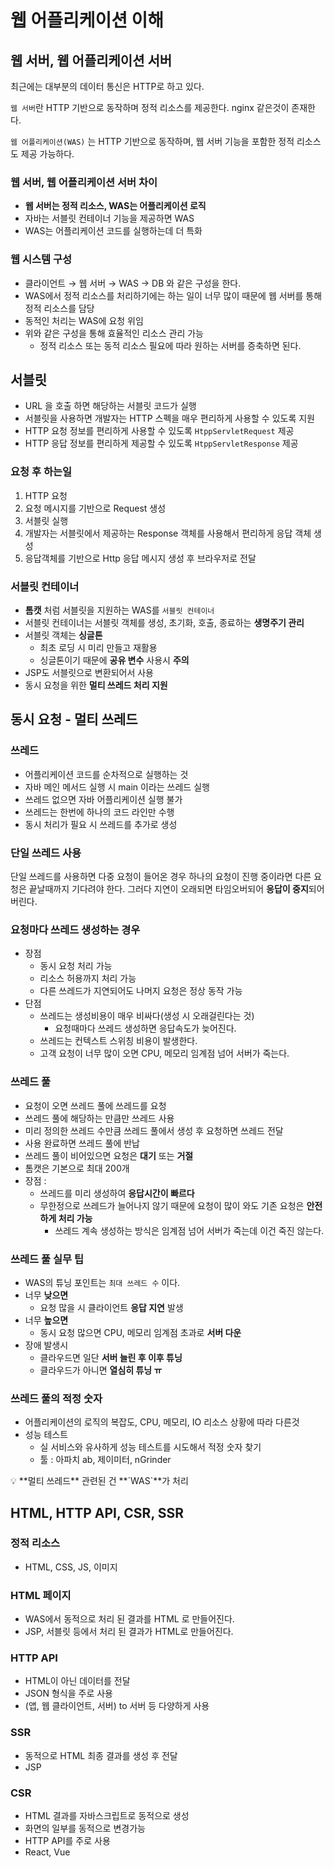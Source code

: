 # 웹 어플리케이션 이해

## 웹 서버, 웹 어플리케이션 서버

최근에는 대부분의 데이터 통신은 HTTP로 하고 있다.

`웹 서버`란 HTTP 기반으로 동작하며 정적 리소스를 제공한다. nginx 같은것이 존재한다.

`웹 어플리케이션(WAS)` 는 HTTP 기반으로 동작하며, 웹 서버 기능을 포함한 정적 리소스도 제공 가능하다.

### 웹 서버, 웹 어플리케이션 서버 차이

- **웹 서버는 정적 리소스, WAS는 어플리케이션 로직**
- 자바는 서블릿 컨테이너 기능을 제공하면 WAS
- WAS는 어플리케이션 코드를 실행하는데 더 특화

### 웹 시스템 구성

- 클라이언트 → 웹 서버 → WAS → DB 와 같은 구성을 한다.
- WAS에서 정적 리소스를 처리하기에는 하는 일이 너무 많이 때문에 웹 서버를 통해 정적 리소스를 담당
- 동적인 처리는 WAS에 요청 위임
- 위와 같은 구성을 통해 효율적인 리소스 관리 가능
  - 정적 리소스 또는 동적 리소스 필요에 따라 원하는 서버를 증축하면 된다.

## 서블릿

- URL 을 호출 하면 해당하는 서블릿 코드가 실행
- 서블릿을 사용하면 개발자는 HTTP 스펙을 매우 편리하게 사용할 수 있도록 지원
- HTTP 요청 정보를 편리하게 사용할 수 있도록 `HtppServletRequest` 제공
- HTTP 응답 정보를 편리하게 제공할 수 있도록 `HtppServletResponse` 제공

### 요청 후 하는일

1. HTTP 요청
2. 요청 메시지를 기반으로 Request 생성
3. 서블릿 실행
4. 개발자는 서블릿에서 제공하는 Response 객체를 사용해서 편리하게 응답 객체 생성
5. 응답객체를 기반으로 Http 응답 메시지 생성 후 브라우저로 전달

### 서블릿 컨테이너

- **톰캣** 처럼 서블릿을 지원하는 WAS를 `서블릿 컨테이너`
- 서블릿 컨테이너는 서블릿 객체를 생성, 초기화, 호출, 종료하는 **생명주기 관리**
- 서블릿 객체는 **싱글톤**
  - 최초 로딩 시 미리 만들고 재활용
  - 싱글톤이기 때문에 **공유 변수** 사용시 **주의**
- JSP도 서블릿으로 변환되어서 사용
- 동시 요청을 위한 **멀티 쓰레드 처리 지원**

## 동시 요청 - 멀티 쓰레드

### 쓰레드

- 어플리케이션 코드를 순차적으로 실행하는 것
- 자바 메인 메서드 실행 시 main 이라는 쓰레드 실행
- 쓰레드 없으면 자바 어플리케이션 실행 불가
- 쓰레드는 한번에 하나의 코드 라인만 수행
- 동시 처리가 필요 시 쓰레드를 추가로 생성

### 단일 쓰레드 사용

단일 쓰레드를 사용하면 다중 요청이 들어온 경우 하나의 요청이 진행 중이라면 다른 요청은 끝날때까지 기다려야 한다. 그러다 지연이 오래되면 타임오버되어 **응답이 중지**되어버린다.

### 요청마다 쓰레드 생성하는 경우

- 장점
  - 동시 요청 처리 가능
  - 리소스 허용까지 처리 가능
  - 다른 쓰레드가 지연되어도 나머지 요청은 정상 동작 가능
- 단점
  - 쓰레드는 생성비용이 매우 비싸다(생성 시 오래걸린다는 것)
    - 요청때마다 쓰레드 생성하면 응답속도가 늦어진다.
  - 쓰레드는 컨텍스트 스위칭 비용이 발생한다.
  - 고객 요청이 너무 많이 오면 CPU, 메모리 임계점 넘어 서버가 죽는다.

### 쓰레드 풀

- 요청이 오면 쓰레드 풀에 쓰레드를 요청
- 쓰레드 풀에 해당하는 만큼만 쓰레드 사용
- 미리 정의한 쓰레드 수만큼 쓰레드 풀에서 생성 후 요청하면 쓰레드 전달
- 사용 완료하면 쓰레드 풀에 반납
- 쓰레드 풀이 비어있으면 요청은 **대기** 또는 **거절**
- 톰캣은 기본으로 최대 200개
- 장점 :
  - 쓰레드를 미리 생성하여 **응답시간이 빠르다**
  - 무한정으로 쓰레드가 늘어나지 않기 때문에 요청이 많이 와도 기존 요청은 **안전하게 처리 가능**
    - 쓰레드 계속 생성하는 방식은 임계점 넘어 서버가 죽는데 이건 죽진 않는다.

### 쓰레드 풀 실무 팁

- WAS의 튜닝 포인트는 `최대 쓰레드 수` 이다.
- 너무 **낮으면**
  - 요청 많을 시 클라이언트 **응답 지연** 발생
- 너무 **높으면**
  - 동시 요청 많으면 CPU, 메모리 임계점 초과로 **서버 다운**
- 장애 발생시
  - 클라우드면 일단 **서버 늘린 후 이후 튜닝**
  - 클라우드가 아니면 **열심히 튜닝 ㅠ**

### 쓰레드 풀의 적정 숫자

- 어플리케이션의 로직의 복잡도, CPU, 메모리, IO 리소스 상황에 따라 다른것
- 성능 테스트
  - 실 서비스와 유사하게 성능 테스트를 시도해서 적정 숫자 찾기
  - 툴 : 아파치 ab, 제이미터, nGrinder

<aside>
💡 **멀티 쓰레드** 관련된 건 **`WAS`**가 처리

</aside>

## HTML, HTTP API, CSR, SSR

### 정적 리소스

- HTML, CSS, JS, 이미지

### HTML 페이지

- WAS에서 동적으로 처리 된 결과를 HTML 로 만들어진다.
- JSP, 서블릿 등에서 처리 된 결과가 HTML로 만들어진다.

### HTTP API

- HTML이 아닌 데이터를 전달
- JSON 형식을 주로 사용
- (앱, 웹 클라이언트, 서버) to 서버 등 다양하게 사용

### SSR

- 동적으로 HTML 최종 결과를 생성 후 전달
- JSP

### CSR

- HTML 결과를 자바스크립트로 동적으로 생성
- 화면의 일부를 동적으로 변경가능
- HTTP API를 주로 사용
- React, Vue

